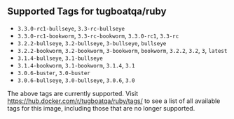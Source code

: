 ## Supported Tags for tugboatqa/ruby

* `3.3.0-rc1-bullseye`, `3.3-rc-bullseye`
* `3.3.0-rc1-bookworm`, `3.3-rc-bookworm`, `3.3.0-rc1`, `3.3-rc`
* `3.2.2-bullseye`, `3.2-bullseye`, `3-bullseye`, `bullseye`
* `3.2.2-bookworm`, `3.2-bookworm`, `3-bookworm`, `bookworm`, `3.2.2`, `3.2`, `3`, `latest`
* `3.1.4-bullseye`, `3.1-bullseye`
* `3.1.4-bookworm`, `3.1-bookworm`, `3.1.4`, `3.1`
* `3.0.6-buster`, `3.0-buster`
* `3.0.6-bullseye`, `3.0-bullseye`, `3.0.6`, `3.0`

The above tags are currently supported. Visit https://hub.docker.com/r/tugboatqa/ruby/tags/ to see a list of all available tags for this image, including those that are no longer supported.
